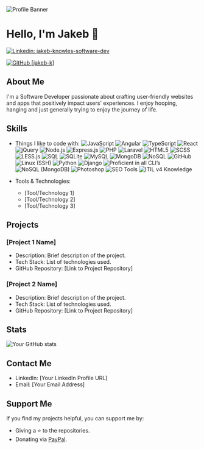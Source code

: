 ![Profile Banner](https://media.licdn.com/dms/image/D5616AQEvhyCMMuoF3g/profile-displaybackgroundimage-shrink_350_1400/0/1696035424976?e=1706745600&v=beta&t=WhCpEU_qLjKledx9Jxfg_wb3LYiLY93MoNlbR-IdVsU)

# Hello, I'm Jakeb 👋

[![Linkedin: jakeb-knowles-software-dev](https://img.shields.io/badge/-jakeb-knowles-software-dev-blue?style=flat-square&logo=Linkedin&logoColor=white&link=https://www.linkedin.com/in/jakeb-knowles-software-dev/)](https://www.linkedin.com/in/jakeb-knowles-software-dev/)

[![GitHub [jakeb-k]](https://img.shields.io/github/followers/jakeb-k?label=follow&style=social)](https://github.com/jakeb-k)

## About Me

I'm a Software Developer passionate about crafting user-friendly websites and apps that positively impact users' experiences. I enjoy hooping, hanging and just generally trying to enjoy the journey of life.

## Skills

- Things I like to code with:
  ![JavaScript](https://img.shields.io/badge/JavaScript-yellow)
  ![Angular](https://img.shields.io/badge/Angular-red)
  ![TypeScript](https://img.shields.io/badge/TypeScript-blue)
  ![React](https://img.shields.io/badge/React-blueviolet)
  ![jQuery](https://img.shields.io/badge/jQuery-blue)
  ![Node.js](https://img.shields.io/badge/Node.js-green)
  ![Express.js](https://img.shields.io/badge/Express.js-lightgrey)
  ![PHP](https://img.shields.io/badge/PHP-blueviolet)
  ![Laravel](https://img.shields.io/badge/Laravel-red)
  ![HTML5](https://img.shields.io/badge/HTML5-orange)
  ![SCSS](https://img.shields.io/badge/SCSS-pink)
  ![LESS.js](https://img.shields.io/badge/LESS.js-blue)
  ![SQL](https://img.shields.io/badge/SQL-lightgrey)
  ![SQLite](https://img.shields.io/badge/SQLite-blue)
  ![MySQL](https://img.shields.io/badge/MySQL-blue)
  ![MongoDB](https://img.shields.io/badge/MongoDB-green)
  ![NoSQL](https://img.shields.io/badge/NoSQL-yellow)
  ![GitHub](https://img.shields.io/badge/GitHub-black)
  ![Linux (SSH)](https://img.shields.io/badge/Linux%20%28SSH%29-yellowgreen)
  ![Python](https://img.shields.io/badge/Python-blue)
  ![Django](https://img.shields.io/badge/Django-green)
  ![Proficient in all CLI’s](https://img.shields.io/badge/Proficient%20in%20all%20CLI's-brightgreen)
  ![NoSQL (MongoDB)](https://img.shields.io/badge/NoSQL%20%28MongoDB%29-yellow)
  ![Photoshop](https://img.shields.io/badge/Photoshop-informational)
  ![SEO Tools](https://img.shields.io/badge/SEO%20Tools-orange)
  ![ITIL v4 Knowledge](https://img.shields.io/badge/ITIL%20v4%20Knowledge-critical)

- Tools & Technologies:
  - [Tool/Technology 1]
  - [Tool/Technology 2]
  - [Tool/Technology 3]

## Projects

### [Project 1 Name]

- Description: Brief description of the project.
- Tech Stack: List of technologies used.
- GitHub Repository: [Link to Project Repository]

### [Project 2 Name]

- Description: Brief description of the project.
- Tech Stack: List of technologies used.
- GitHub Repository: [Link to Project Repository]

## Stats

![Your GitHub stats](https://github-readme-stats.vercel.app/api?username=jakeb-k&show_icons=true&theme=radical)

## Contact Me

- LinkedIn: [Your LinkedIn Profile URL]
- Email: [Your Email Address]

## Support Me

If you find my projects helpful, you can support me by:

- Giving a ⭐️ to the repositories.
- Donating via [PayPal](https://www.paypal.com/).
